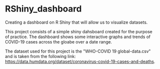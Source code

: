 # RShiny_dashboard
Creating a dashboard on R Shiny that will allow us to visualize datasets.

This project consists of a simple shiny dahsboard created for the purpose of practice. The dashboard shows some interactive graphs and trends of COVID-19 cases across the gloabe over a date range. 

The dataset used for this project is the "WHO-COVID 19 global-data.csv" and is taken from the following link: https://data.humdata.org/dataset/coronavirus-covid-19-cases-and-deaths. 
